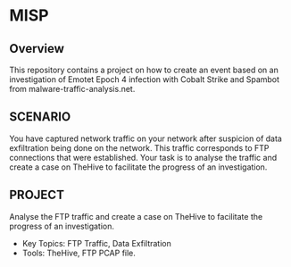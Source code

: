 # MISP

## Overview

This repository contains a project on how to create an event based on an investigation of Emotet Epoch 4 infection with Cobalt Strike and Spambot from malware-traffic-analysis.net.

## SCENARIO
You have captured network traffic on your network after suspicion of data exfiltration being done on the network. This traffic corresponds to FTP connections that were established. Your task is to analyse the traffic and create a case on TheHive to facilitate the progress of an investigation. 

## PROJECT
Analyse the FTP traffic and create a case on TheHive to facilitate the progress of an investigation. 
* Key Topics: FTP Traffic, Data Exfiltration
* Tools: TheHive, FTP PCAP file.
